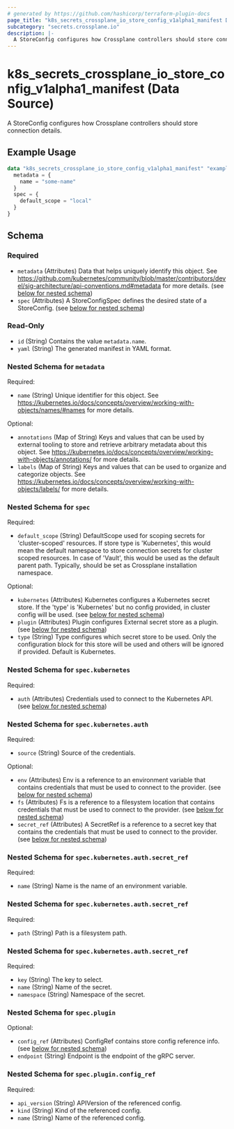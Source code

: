 ```yaml
---
# generated by https://github.com/hashicorp/terraform-plugin-docs
page_title: "k8s_secrets_crossplane_io_store_config_v1alpha1_manifest Data Source - terraform-provider-k8s"
subcategory: "secrets.crossplane.io"
description: |-
  A StoreConfig configures how Crossplane controllers should store connection details.
---
```


# k8s_secrets_crossplane_io_store_config_v1alpha1_manifest (Data Source)

A StoreConfig configures how Crossplane controllers should store connection details.

## Example Usage

```terraform
data "k8s_secrets_crossplane_io_store_config_v1alpha1_manifest" "example" {
  metadata = {
    name = "some-name"
  }
  spec = {
    default_scope = "local"
  }
}
```

<!-- schema generated by tfplugindocs -->
## Schema

### Required

- `metadata` (Attributes) Data that helps uniquely identify this object. See https://github.com/kubernetes/community/blob/master/contributors/devel/sig-architecture/api-conventions.md#metadata for more details. (see [below for nested schema](#nestedatt--metadata))
- `spec` (Attributes) A StoreConfigSpec defines the desired state of a StoreConfig. (see [below for nested schema](#nestedatt--spec))

### Read-Only

- `id` (String) Contains the value `metadata.name`.
- `yaml` (String) The generated manifest in YAML format.

<a id="nestedatt--metadata"></a>
### Nested Schema for `metadata`

Required:

- `name` (String) Unique identifier for this object. See https://kubernetes.io/docs/concepts/overview/working-with-objects/names/#names for more details.

Optional:

- `annotations` (Map of String) Keys and values that can be used by external tooling to store and retrieve arbitrary metadata about this object. See https://kubernetes.io/docs/concepts/overview/working-with-objects/annotations/ for more details.
- `labels` (Map of String) Keys and values that can be used to organize and categorize objects. See https://kubernetes.io/docs/concepts/overview/working-with-objects/labels/ for more details.


<a id="nestedatt--spec"></a>
### Nested Schema for `spec`

Required:

- `default_scope` (String) DefaultScope used for scoping secrets for 'cluster-scoped' resources. If store type is 'Kubernetes', this would mean the default namespace to store connection secrets for cluster scoped resources. In case of 'Vault', this would be used as the default parent path. Typically, should be set as Crossplane installation namespace.

Optional:

- `kubernetes` (Attributes) Kubernetes configures a Kubernetes secret store. If the 'type' is 'Kubernetes' but no config provided, in cluster config will be used. (see [below for nested schema](#nestedatt--spec--kubernetes))
- `plugin` (Attributes) Plugin configures External secret store as a plugin. (see [below for nested schema](#nestedatt--spec--plugin))
- `type` (String) Type configures which secret store to be used. Only the configuration block for this store will be used and others will be ignored if provided. Default is Kubernetes.

<a id="nestedatt--spec--kubernetes"></a>
### Nested Schema for `spec.kubernetes`

Required:

- `auth` (Attributes) Credentials used to connect to the Kubernetes API. (see [below for nested schema](#nestedatt--spec--kubernetes--auth))

<a id="nestedatt--spec--kubernetes--auth"></a>
### Nested Schema for `spec.kubernetes.auth`

Required:

- `source` (String) Source of the credentials.

Optional:

- `env` (Attributes) Env is a reference to an environment variable that contains credentials that must be used to connect to the provider. (see [below for nested schema](#nestedatt--spec--kubernetes--auth--env))
- `fs` (Attributes) Fs is a reference to a filesystem location that contains credentials that must be used to connect to the provider. (see [below for nested schema](#nestedatt--spec--kubernetes--auth--fs))
- `secret_ref` (Attributes) A SecretRef is a reference to a secret key that contains the credentials that must be used to connect to the provider. (see [below for nested schema](#nestedatt--spec--kubernetes--auth--secret_ref))

<a id="nestedatt--spec--kubernetes--auth--env"></a>
### Nested Schema for `spec.kubernetes.auth.secret_ref`

Required:

- `name` (String) Name is the name of an environment variable.


<a id="nestedatt--spec--kubernetes--auth--fs"></a>
### Nested Schema for `spec.kubernetes.auth.secret_ref`

Required:

- `path` (String) Path is a filesystem path.


<a id="nestedatt--spec--kubernetes--auth--secret_ref"></a>
### Nested Schema for `spec.kubernetes.auth.secret_ref`

Required:

- `key` (String) The key to select.
- `name` (String) Name of the secret.
- `namespace` (String) Namespace of the secret.




<a id="nestedatt--spec--plugin"></a>
### Nested Schema for `spec.plugin`

Optional:

- `config_ref` (Attributes) ConfigRef contains store config reference info. (see [below for nested schema](#nestedatt--spec--plugin--config_ref))
- `endpoint` (String) Endpoint is the endpoint of the gRPC server.

<a id="nestedatt--spec--plugin--config_ref"></a>
### Nested Schema for `spec.plugin.config_ref`

Required:

- `api_version` (String) APIVersion of the referenced config.
- `kind` (String) Kind of the referenced config.
- `name` (String) Name of the referenced config.
